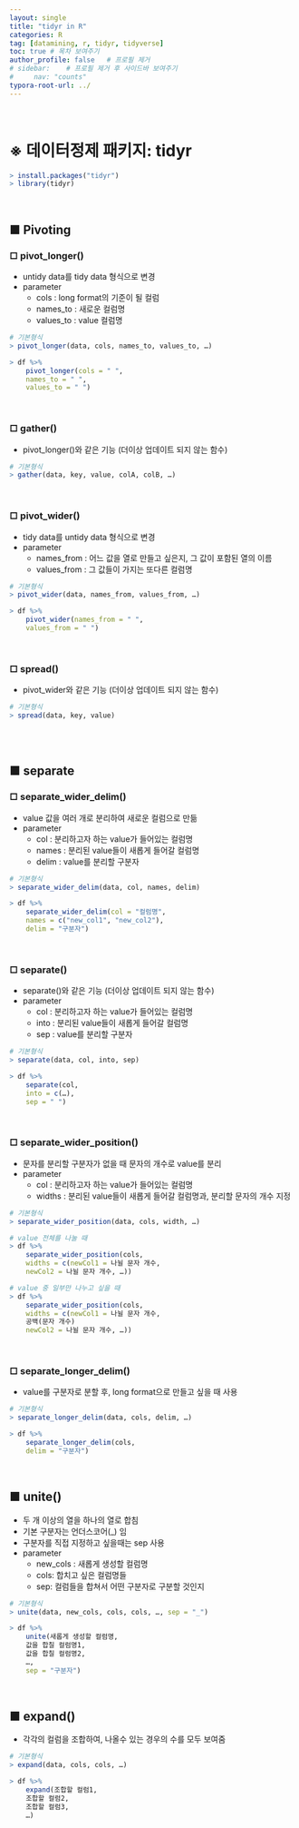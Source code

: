 ```yaml
---
layout: single
title: "tidyr in R"
categories: R
tag: [datamining, r, tidyr, tidyverse]
toc: true # 목차 보여주기
author_profile: false   # 프로필 제거
# sidebar:    # 프로필 제거 후 사이드바 보여주기
#     nav: "counts"
typora-root-url: ../
---
```

<br>

# **※ 데이터정제 패키지: tidyr**

```r
> install.packages("tidyr")
> library(tidyr)
```

<br>

## ■ Pivoting
### □ pivot_longer()
- untidy data를 tidy data 형식으로 변경
- parameter
  - cols : long format의 기준이 될 컬럼
  - names_to : 새로운 컬럼명	
  - values_to : value 컬럼명

```r
# 기본형식
> pivot_longer(data, cols, names_to, values_to, …)
```

```r
> df %>%
    pivot_longer(cols = " ",
    names_to = " ",
    values_to = " ")
```

<br>

### □ gather()
- pivot_longer()와 같은 기능 (더이상 업데이트 되지 않는 함수)

```r
# 기본형식
> gather(data, key, value, colA, colB, …)
```

<br>

### □ pivot_wider()
- tidy data를 untidy data 형식으로 변경
- parameter
  - names_from : 어느 값을 열로 만들고 싶은지, 그 값이 포함된 열의 이름
  - values_from : 그 값들이 가지는 또다른 컬럼명

```r
# 기본형식
> pivot_wider(data, names_from, values_from, …)
```

```r
> df %>%
    pivot_wider(names_from = " ",
    values_from = " ")
```

<br>

### □ spread()
- pivot_wider와 같은 기능 (더이상 업데이트 되지 않는 함수)	

```r
# 기본형식
> spread(data, key, value)
```

<br>
<br>

## ■ separate
### □ separate_wider_delim()
- value 값을 여러 개로 분리하여 새로운 컬럼으로 만듦
- parameter
  - col : 분리하고자 하는 value가 들어있는 컬럼명
  - names : 분리된 value들이 새롭게 들어갈 컬럼명
  - delim : value를 분리할 구분자

```r
# 기본형식
> separate_wider_delim(data, col, names, delim)	
```

```r
> df %>%
    separate_wider_delim(col = "컬럼명",	
    names = c("new_col1", "new_col2"),
    delim = "구분자")
```

<br>

### □ separate()
- separate()와 같은 기능 (더이상 업데이트 되지 않는 함수)
- parameter
  - col : 분리하고자 하는 value가 들어있는 컬럼명
  - into : 분리된 value들이 새롭게 들어갈 컬럼명
  - sep : value를 분리할 구분자

```r
# 기본형식
> separate(data, col, into, sep)
```

```r
> df %>%
    separate(col,
    into = c(…),
    sep = " ") 
```

<br>

### □ separate_wider_position()
- 문자를 분리할 구분자가 없을 때 문자의 개수로 value를 분리	
- parameter
  - col : 분리하고자 하는 value가 들어있는 컬럼명
  - widths : 분리된 value들이 새롭게 들어갈 컬럼명과, 분리할 문자의 개수 지정
    
```r
# 기본형식
> separate_wider_position(data, cols, width, …)
```

```r
# value 전체를 나눌 때	
> df %>%
    separate_wider_position(cols,	
    widths = c(newCol1 = 나뉠 문자 개수,	
    newCol2 = 나뉠 문자 개수, …))

# value 중 일부만 나누고 싶을 때
> df %>%
    separate_wider_position(cols,
    widths = c(newCol1 = 나뉠 문자 개수,
    공백(문자 개수)
    newCol2 = 나뉠 문자 개수, …))
```

<br>

### □ separate_longer_delim()
- value를 구분자로 분할 후, long format으로 만들고 싶을 때 사용

```r
# 기본형식
> separate_longer_delim(data, cols, delim, …)
```

```r
> df %>%
    separate_longer_delim(cols,
    delim = "구분자")
```

<br>

## ■ unite()
- 두 개 이상의 열을 하나의 열로 합침
- 기본 구분자는 언더스코어(_) 임
- 구분자를 직접 지정하고 싶을때는 sep 사용
- parameter
    - new_cols : 새롭게 생성할 컬럼명
    - cols: 합치고 싶은 컬럼명들
    - sep: 컬럼들을 합쳐서 어떤 구분자로 구분할 것인지

```r
# 기본형식
> unite(data, new_cols, cols, cols, …, sep = "_")
```

```r
> df %>%
    unite(새롭게 생성할 컬럼명,
    값을 합칠 컬럼명1,
    값을 합칠 컬럼명2,
    …,
    sep = "구분자")
```

<br>

## ■ expand()
- 각각의 컬럼을 조합하여, 나올수 있는 경우의 수를 모두 보여줌

```r
# 기본형식
> expand(data, cols, cols, …)
```

```r
> df %>%
    expand(조합할 컬럼1,
    조합할 컬럼2,
    조합할 컬럼3,
    …)
```
